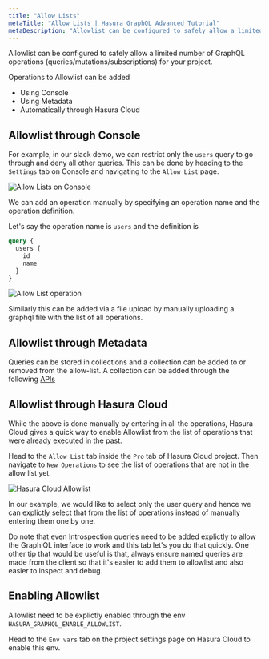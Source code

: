 ```yaml
---
title: "Allow Lists"
metaTitle: "Allow Lists | Hasura GraphQL Advanced Tutorial"
metaDescription: "Allowlist can be configured to safely allow a limited number of GraphQL operations (queries/mutations/subscriptions) for your project."
---
```


Allowlist can be configured to safely allow a limited number of GraphQL operations (queries/mutations/subscriptions) for your project.

Operations to Allowlist can be added

- Using Console
- Using Metadata
- Automatically through Hasura Cloud

## Allowlist through Console

For example, in our slack demo, we can restrict only the `users` query to go through and deny all other queries. This can be done by heading to the `Settings` tab on Console and navigating to the `Allow List` page.

![Allow Lists on Console](https://graphql-engine-cdn.hasura.io/learn-hasura/assets/graphql-hasura-advanced/console-allow-lists.png)

We can add an operation manually by specifying an operation name and the operation definition.

Let's say the operation name is `users` and the definition is

```graphql
query {
  users {
    id
    name
  }
}
```

![Allow List operation](https://graphql-engine-cdn.hasura.io/learn-hasura/assets/graphql-hasura-advanced/allow-list-operation.png)

Similarly this can be added via a file upload by manually uploading a graphql file with the list of all operations.

## Allowlist through Metadata

Queries can be stored in collections and a collection can be added to or removed from the allow-list. A collection can be added through the following [APIs](https://hasura.io/docs/latest/graphql/core/api-reference/schema-metadata-api/query-collections.html#api-query-collections)

## Allowlist through Hasura Cloud

While the above is done manually by entering in all the operations, Hasura Cloud gives a quick way to enable Allowlist from the list of operations that were already executed in the past.

Head to the `Allow List` tab inside the `Pro` tab of Hasura Cloud project. Then navigate to `New Operations` to see the list of operations that are not in the allow list yet.

![Hasura Cloud Allowlist](https://graphql-engine-cdn.hasura.io/learn-hasura/assets/graphql-hasura-advanced/hasura-cloud-allowlist.png)

In our example, we would like to select only the user query and hence we can explictly select that from the list of operations instead of manually entering them one by one.

Do note that even Introspection queries need to be added explictly to allow the GraphiQL interface to work and this tab let's you do that quickly. One other tip that would be useful is that, always ensure named queries are made from the client so that it's easier to add them to allowlist and also easier to inspect and debug.

## Enabling Allowlist

Allowlist need to be explictly enabled through the env `HASURA_GRAPHQL_ENABLE_ALLOWLIST`.

Head to the `Env vars` tab on the project settings page on Hasura Cloud to enable this env.
